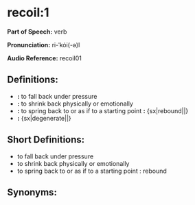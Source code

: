 # recoil:1

**Part of Speech:** verb

**Pronunciation:** ri-ˈkȯi(-ə)l

**Audio Reference:** recoil01

## Definitions:
- **:** to fall back under pressure
- **:** to shrink back physically or emotionally
- **:** to spring back to or as if to a starting point **:** {sx|rebound||}
- **:** {sx|degenerate||}

## Short Definitions:
- to fall back under pressure
- to shrink back physically or emotionally
- to spring back to or as if to a starting point : rebound

## Synonyms:
